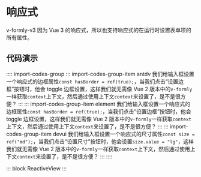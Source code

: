 # 响应式

v-formly-v3 因为 Vue 3 的响应式，所以也支持响应式的在运行时设置表单项的所有属性。

## 代码演示

:::: import-codes-group
::: import-codes-group-item antdv
我们给输入框设置一个响应式的边框属性`const hasBorder = ref(true);`，当我们点击“设置边框”按钮时，他会 toggle 边框设置，这样我们就无需像 Vue 2 版本中的`v-formly`一样获取`context`上下文，然后通过使用上下文`context`来设置了，是不是很方便？
:::
::: import-codes-group-item element
我们给输入框设置一个响应式的边框属性`const hasBorder = ref(true);`，当我们点击“设置边框”按钮时，他会 toggle 边框设置，这样我们就无需像 Vue 2 版本中的`v-formly`一样获取`context`上下文，然后通过使用上下文`context`来设置了，是不是很方便？
:::
::: import-codes-group-item devui
我们给输入框设置一个响应式的尺寸属性`const size = ref("md");`，当我们点击“设置尺寸”按钮时，他会设置`size.value = "lg"`，这样我们就无需像 Vue 2 版本中的`v-formly`一样获取`context`上下文，然后通过使用上下文`context`来设置了，是不是很方便？
:::
::::

::: block
ReactiveView
:::
